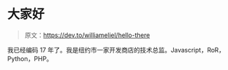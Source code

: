 # 大家好

> 原文：<https://dev.to/williameliel/hello-there>

我已经编码 17 年了。我是纽约市一家开发商店的技术总监。Javascript，RoR，Python，PHP。